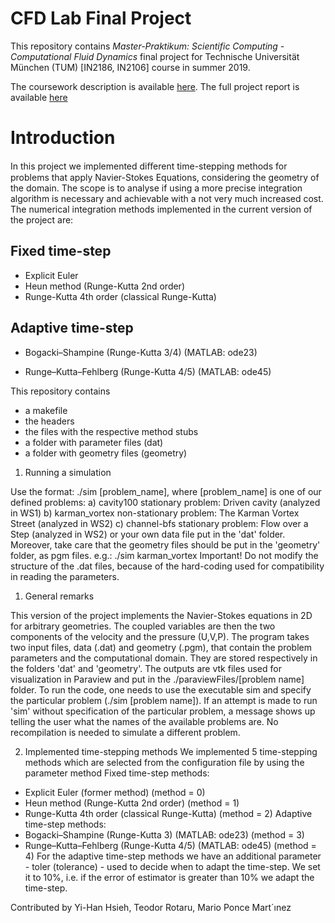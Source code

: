 # CFD Lab Final Project #
This repository contains *Master-Praktikum: Scientific Computing - Computational Fluid Dynamics* final project for Technische Universität München (TUM) [IN2186, IN2106] course in summer 2019.

The coursework description is available [here](https://campus.tum.de/tumonline/wbLv.wbShowLVDetail?pStpSpNr=950461641&pSpracheNr=2&pMUISuche=FALSE). The full project report is available [here](https://drive.google.com/file/d/1svNHnDHDr8D6bwV7smY62-gkLlsaducp/view?usp=sharing)

# Introduction #
In this project we implemented diﬀerent time-stepping methods for problems that apply Navier-Stokes Equations, considering the geometry of the domain. The scope is to analyse if using a more precise integration algorithm is necessary and achievable with a not very much increased cost. The numerical integration methods implemented in the current version of the project are:
## Fixed time-step ##
* Explicit Euler
* Heun method (Runge-Kutta 2nd order)
* Runge-Kutta 4th order (classical Runge-Kutta)

## Adaptive time-step ##

* Bogacki–Shampine (Runge-Kutta 3/4) (MATLAB: ode23)

* Runge–Kutta–Fehlberg (Runge-Kutta 4/5) (MATLAB: ode45)

This repository contains

- a makefile
- the headers
- the files with the respective method stubs
- a folder with parameter files (dat)
- a folder with geometry files (geometry)


1. Running a simulation

Use the format:	 ./sim [problem_name],
where [problem_name] is one of our defined problems:
a) cavity100 			 stationary problem: Driven cavity (analyzed in WS1)
b) karman_vortex 		 non-stationary problem: The Karman Vortex Street (analyzed in WS2)
c) channel-bfs 			 stationary problem: Flow over a Step (analyzed in WS2)
or your own data file put in the 'dat' folder.
Moreover, take care that the geometry files should be put in the 'geometry' folder, as pgm files.
e.g.: ./sim karman_vortex
Important! Do not modify the structure of the .dat files, because of the hard-coding used for compatibility in reading the parameters.

1. General remarks

This version of the project implements the Navier-Stokes equations in 2D for arbitrary geometries. The coupled variables are then the two components of the velocity and the pressure (U,V,P).
The program takes two input files, data (.dat) and geometry (.pgm), that contain the problem parameters and the computational domain. They are stored respectively in the folders 'dat' and 'geometry'.
The outputs are vtk files used for visualization in Paraview and put in the ./paraviewFiles/[problem name] folder.
To run the code, one needs to use the executable sim and specify the particular problem (./sim [problem name]). If an attempt is made to run 'sim' without specification of the particular problem, a message shows up telling the user what the names of the available problems are. No recompilation is needed to simulate a different problem.

2. Implemented time-stepping methods
We implemented 5 time-stepping methods which are selected from the configuration file by using the parameter method
Fixed time-step methods:
- Explicit Euler (former method)                          (method = 0)
- Heun method (Runge-Kutta 2nd order)                     (method = 1)
- Runge-Kutta 4th order (classical Runge-Kutta)           (method = 2)
Adaptive time-step methods:
- Bogacki–Shampine (Runge-Kutta 3) (MATLAB: ode23)        (method = 3)
- Runge–Kutta–Fehlberg (Runge-Kutta 4/5)  (MATLAB: ode45) (method = 4)
For the adaptive time-step methods we have an additional parameter - toler (tolerance) - used to decide when to adapt the time-step. We set it to 10%, i.e. if the error of estimator is greater than 10% we adapt the time-step.


Contributed by Yi-Han Hsieh, Teodor Rotaru, Mario Ponce Mart´ınez